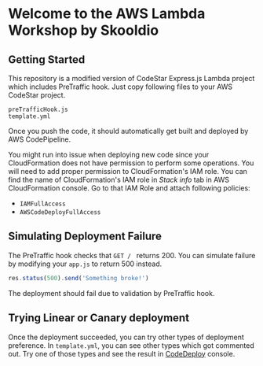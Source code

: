 Welcome to the AWS Lambda Workshop by Skooldio
==============================================

## Getting Started
This repository is a modified version of CodeStar Express.js Lambda project which includes PreTraffic hook. Just copy following files to your AWS CodeStar project.
```shell
preTrafficHook.js
template.yml
```
Once you push the code, it should automatically get built and deployed by AWS CodePipeline.

You might run into issue when deploying new code since your CloudFormation does not have permission to perform some operations. You will need to add proper permission to CloudFormation's IAM role. You can find the name of CloudFormation's IAM role in *Stack info* tab in AWS CloudFormation console. Go to that IAM Role and attach following policies:
* ```IAMFullAccess```
* ```AWSCodeDeployFullAccess```

## Simulating Deployment Failure

The PreTraffic hook checks that ```GET / ``` returns 200. You can simulate failure by modifying your ```app.js``` to return 500 instead.
```javascript
res.status(500).send('Something broke!')
```
The deployment should fail due to validation by PreTraffic hook.

## Trying Linear or Canary deployment
Once the deployment succeeded, you can try other types of deployment preference. In ```template.yml```, you can see other types which got commented out. Try one of those types and see the result in [CodeDeploy](https://ap-southeast-1.console.aws.amazon.com/codesuite/codedeploy/deployments?region=ap-southeast-1) console.